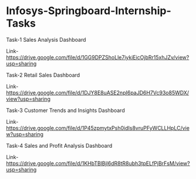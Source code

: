 # Infosys-Springboard-Internship-Tasks

Task-1 Sales Analysis Dashboard

Link- https://drive.google.com/file/d/1GG9DPZShoLle7iykiEicOjbRr15xhJZv/view?usp=sharing

Task-2 Retail Sales Dashboard

Link- https://drive.google.com/file/d/1DJY8E8uASE2npI6paJD6H7Vc93o85WDX/view?usp=sharing

Task-3 Customer Trends and Insights Dashboard

Link- https://drive.google.com/file/d/1P45zpmytxPsh0idIs8vruPFyWCLLHpLC/view?usp=sharing

Task-4 Sales and Profit Analysis Dashboard

Link- https://drive.google.com/file/d/1KHbTBlBjl6dR8tR8ubh3tpELfPjBrFsM/view?usp=sharing
